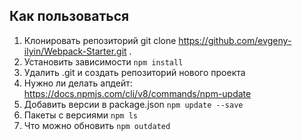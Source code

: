 ## Как пользоваться

1. Клонировать репозиторий git clone https://github.com/evgeny-ilyin/Webpack-Starter.git .
2. Установить зависимости `npm install`
3. Удалить .git и создать репозиторий нового проекта
4. Нужно ли делать апдейт: https://docs.npmjs.com/cli/v8/commands/npm-update
5. Добавить версии в package.json `npm update --save`
6. Пакеты с версиями `npm ls`
7. Что можно обновить `npm outdated`